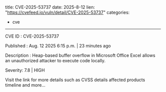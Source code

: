  
title: CVE-2025-53737
date: 2025-8-12
lien: "https://cvefeed.io/vuln/detail/CVE-2025-53737"
categories:
  - cve
---

CVE ID : CVE-2025-53737

Published :  Aug. 12
2025
6:15 p.m. | 23 minutes ago

Description : Heap-based buffer overflow in Microsoft Office Excel allows an unauthorized attacker to execute code locally.

Severity: 7.8 | HIGH

Visit the link for more details
such as CVSS details
affected products
timeline
and more...
